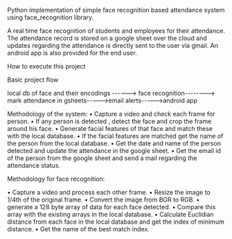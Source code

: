 Python implementation of simple face recognition based attendance system using face_recognition library.

A real time face recognition of students and employees for their attendance. The attendance record is stored on a google sheet over the cloud and updates regarding the attendance is directly sent to the user via gmail. An android app is also provided for the end user.

How to execute this project

Basic project flow

local db of face and their encodings ------> face recognition--------> mark attendance in gsheets----->email alerts----->android app

Methodology of the system: • Capture a video and check each frame for person. • If any person is detected , detect the face and crop the frame around his face. • Generate facial features of that face and match these with the local database. • If the facial features are matched get the name of the person from the local database. • Get the date and name of the person detected and update the attendance in the google sheet.
• Get the email id of the person from the google sheet and send a mail regarding the attendance status.

Methodology for face recognition:

• Capture a video and process each other frame. • Resize the image to 1/4th of the original frame. • Convert the image from BGR to RGB. • generate a 128 byte array of data for each face detected. • Compare this array with the existing arrays in the local database. • Calculate Euclidian distance from each face in the local database and get the index of minimum distance. • Get the name of the best match index.
